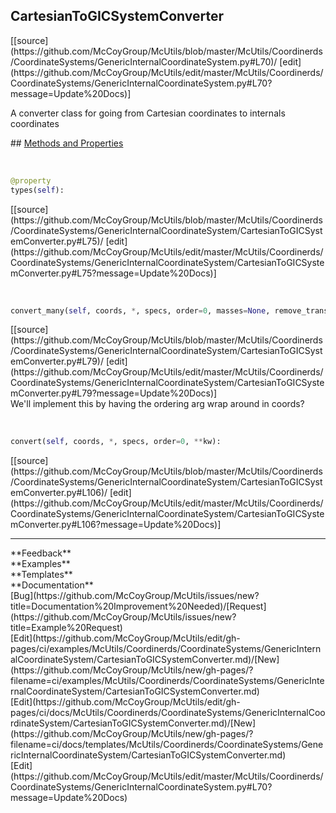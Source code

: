 ## <a id="McUtils.McUtils.Coordinerds.CoordinateSystems.GenericInternalCoordinateSystem.CartesianToGICSystemConverter">CartesianToGICSystemConverter</a> 

<div class="docs-source-link" markdown="1">
[[source](https://github.com/McCoyGroup/McUtils/blob/master/McUtils/Coordinerds/CoordinateSystems/GenericInternalCoordinateSystem.py#L70)/
[edit](https://github.com/McCoyGroup/McUtils/edit/master/McUtils/Coordinerds/CoordinateSystems/GenericInternalCoordinateSystem.py#L70?message=Update%20Docs)]
</div>

A converter class for going from Cartesian coordinates to internals coordinates







<div class="collapsible-section">
 <div class="collapsible-section collapsible-section-header" markdown="1">
## <a class="collapse-link" data-toggle="collapse" href="#methods" markdown="1"> Methods and Properties</a> <a class="float-right" data-toggle="collapse" href="#methods"><i class="fa fa-chevron-down"></i></a>
 </div>
 <div class="collapsible-section collapsible-section-body collapse show" id="methods" markdown="1">
 
<a id="McUtils.McUtils.Coordinerds.CoordinateSystems.GenericInternalCoordinateSystem.CartesianToGICSystemConverter.types" class="docs-object-method">&nbsp;</a> 
```python
@property
types(self): 
```
<div class="docs-source-link" markdown="1">
[[source](https://github.com/McCoyGroup/McUtils/blob/master/McUtils/Coordinerds/CoordinateSystems/GenericInternalCoordinateSystem/CartesianToGICSystemConverter.py#L75)/
[edit](https://github.com/McCoyGroup/McUtils/edit/master/McUtils/Coordinerds/CoordinateSystems/GenericInternalCoordinateSystem/CartesianToGICSystemConverter.py#L75?message=Update%20Docs)]
</div>


<a id="McUtils.McUtils.Coordinerds.CoordinateSystems.GenericInternalCoordinateSystem.CartesianToGICSystemConverter.convert_many" class="docs-object-method">&nbsp;</a> 
```python
convert_many(self, coords, *, specs, order=0, masses=None, remove_translation_rotation=True, reference_coordinates=None, return_derivs=None, derivs=None, gradient_function=None, gradient_scaling=None, **kw): 
```
<div class="docs-source-link" markdown="1">
[[source](https://github.com/McCoyGroup/McUtils/blob/master/McUtils/Coordinerds/CoordinateSystems/GenericInternalCoordinateSystem/CartesianToGICSystemConverter.py#L79)/
[edit](https://github.com/McCoyGroup/McUtils/edit/master/McUtils/Coordinerds/CoordinateSystems/GenericInternalCoordinateSystem/CartesianToGICSystemConverter.py#L79?message=Update%20Docs)]
</div>
We'll implement this by having the ordering arg wrap around in coords?


<a id="McUtils.McUtils.Coordinerds.CoordinateSystems.GenericInternalCoordinateSystem.CartesianToGICSystemConverter.convert" class="docs-object-method">&nbsp;</a> 
```python
convert(self, coords, *, specs, order=0, **kw): 
```
<div class="docs-source-link" markdown="1">
[[source](https://github.com/McCoyGroup/McUtils/blob/master/McUtils/Coordinerds/CoordinateSystems/GenericInternalCoordinateSystem/CartesianToGICSystemConverter.py#L106)/
[edit](https://github.com/McCoyGroup/McUtils/edit/master/McUtils/Coordinerds/CoordinateSystems/GenericInternalCoordinateSystem/CartesianToGICSystemConverter.py#L106?message=Update%20Docs)]
</div>
 </div>
</div>












---


<div markdown="1" class="text-secondary">
<div class="container">
  <div class="row">
   <div class="col" markdown="1">
**Feedback**   
</div>
   <div class="col" markdown="1">
**Examples**   
</div>
   <div class="col" markdown="1">
**Templates**   
</div>
   <div class="col" markdown="1">
**Documentation**   
</div>
   <div class="col" markdown="1">
   
</div>
   <div class="col" markdown="1">
   
</div>
   <div class="col" markdown="1">
   
</div>
</div>
  <div class="row">
   <div class="col" markdown="1">
[Bug](https://github.com/McCoyGroup/McUtils/issues/new?title=Documentation%20Improvement%20Needed)/[Request](https://github.com/McCoyGroup/McUtils/issues/new?title=Example%20Request)   
</div>
   <div class="col" markdown="1">
[Edit](https://github.com/McCoyGroup/McUtils/edit/gh-pages/ci/examples/McUtils/Coordinerds/CoordinateSystems/GenericInternalCoordinateSystem/CartesianToGICSystemConverter.md)/[New](https://github.com/McCoyGroup/McUtils/new/gh-pages/?filename=ci/examples/McUtils/Coordinerds/CoordinateSystems/GenericInternalCoordinateSystem/CartesianToGICSystemConverter.md)   
</div>
   <div class="col" markdown="1">
[Edit](https://github.com/McCoyGroup/McUtils/edit/gh-pages/ci/docs/McUtils/Coordinerds/CoordinateSystems/GenericInternalCoordinateSystem/CartesianToGICSystemConverter.md)/[New](https://github.com/McCoyGroup/McUtils/new/gh-pages/?filename=ci/docs/templates/McUtils/Coordinerds/CoordinateSystems/GenericInternalCoordinateSystem/CartesianToGICSystemConverter.md)   
</div>
   <div class="col" markdown="1">
[Edit](https://github.com/McCoyGroup/McUtils/edit/master/McUtils/Coordinerds/CoordinateSystems/GenericInternalCoordinateSystem.py#L70?message=Update%20Docs)   
</div>
   <div class="col" markdown="1">
   
</div>
   <div class="col" markdown="1">
   
</div>
   <div class="col" markdown="1">
   
</div>
</div>
</div>
</div>
